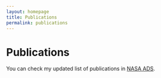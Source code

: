 ```yaml
---
layout: homepage
title: Publications
permalink: publications
---
```


# Publications

You can check my updated list of publications in <a href="https://ui.adsabs.harvard.edu/#search/fq=database%3A%20astronomy&fq=%7B!type%3Daqp%20v%3D%24fq_database%7D&fq_database=database%3A%20astronomy&q=author%3A(%22Concha-Ramirez%22)&sort=date%20desc%2C%20bibcode%20desc&p_=0" target="_blank">NASA ADS</a>.
